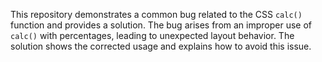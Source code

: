 This repository demonstrates a common bug related to the CSS `calc()` function and provides a solution.  The bug arises from an improper use of `calc()` with percentages, leading to unexpected layout behavior. The solution shows the corrected usage and explains how to avoid this issue.